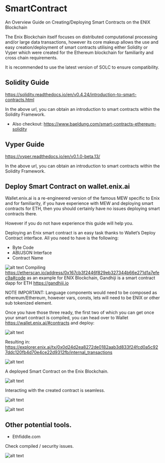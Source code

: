 # SmartContract
An Overview Guide on Creating/Deploying Smart Contracts on the ENIX Blockchain

The Enix Blockchain itself focuses on distributed computational processing and/or large data transactions, however its core makeup allows the use and easy creation/deployment of smart contracts utilising either Solidity or Vyper which were created for the Ethereum blockchain for familiarity and cross chain requirements.

It is recommended to use the latest version of SOLC to ensure compatibility.

## Solidity Guide
https://solidity.readthedocs.io/en/v0.4.24/introduction-to-smart-contracts.html

In the above url, you can obtain an introduction to smart contracts within the Solidity Framework.

- Also checkout: https://www.baeldung.com/smart-contracts-ethereum-solidity

## Vyper Guide
https://vyper.readthedocs.io/en/v0.1.0-beta.13/

In the above url, you can obtain an introduction to smart contracts within the Solidity Framework.

## Deploy Smart Contract on wallet.enix.ai

Wallet.enix.ai is a re-engineered version of the famous MEW specific to Enix and for familiarity, if you have experience with MEW and deploying smart contracts for ETH, then you should certainly have no issues deploying smart contracts there.

However if you do not have experience this guide will help you.

Deploying an Enix smart contract is an easy task thanks to Wallet’s Deploy Contract interface. All you need to have is the following:

- Byte Code
- ABI/JSON Interface
- Contract Name

![alt text](https://github.com/Enix-Blockchain-Element/SmartContract/blob/master/photo_2562-10-12%2022.03.49.jpeg)
Compiling https://etherscan.io/address/0x167cb3f2446f829eb327344b66e271d1a7efec9a#code as an example for ENIX Blockchain, Gandhiji is a smart contract dapp for ETH https://gandhiji.io

NOTE IMPORTANT: Language components would need to be composed as ethereum/Ethereum, however vars, consts, lets will need to be ENIX or other sub tokenized element.

Once you have those three ready, the first two of which you can get once your smart contract is compiled, you can head over to Wallet https://wallet.enix.ai/#contracts and deploy:

![alt text](https://github.com/Enix-Blockchain-Element/SmartContract/blob/master/photo_2562-10-12%2022.05.36.jpeg)

Resulting in: https://explorer.enix.ai/tx/0x0d24d2ea8272de0182aab3d833f24fcd0a5c927ddc120fb4d70e4ce22d9312fb/internal_transactions

![alt text](https://github.com/Enix-Blockchain-Element/SmartContract/blob/master/Screen%20Shot%202562-10-12%20at%2022.22.14.png) 

A deployed Smart Contract on the Enix Blockchain.

![alt text](https://github.com/Enix-Blockchain-Element/SmartContract/blob/master/Screen%20Shot%202562-10-12%20at%2022.22.41.png)

Interacting with the created contract is seamless.

![alt text](https://github.com/Enix-Blockchain-Element/SmartContract/blob/master/Screen%20Shot%202562-10-12%20at%2022.28.21.png)

![alt text](https://github.com/Enix-Blockchain-Element/SmartContract/blob/master/Screen%20Shot%202562-10-12%20at%2022.30.25.png)

## Other potential tools.

- Ethfiddle.com

Check compiled / security issues.

![alt text](https://github.com/Enix-Blockchain-Element/SmartContract/blob/master/Screen%20Shot%202562-10-12%20at%2022.18.34.png)
